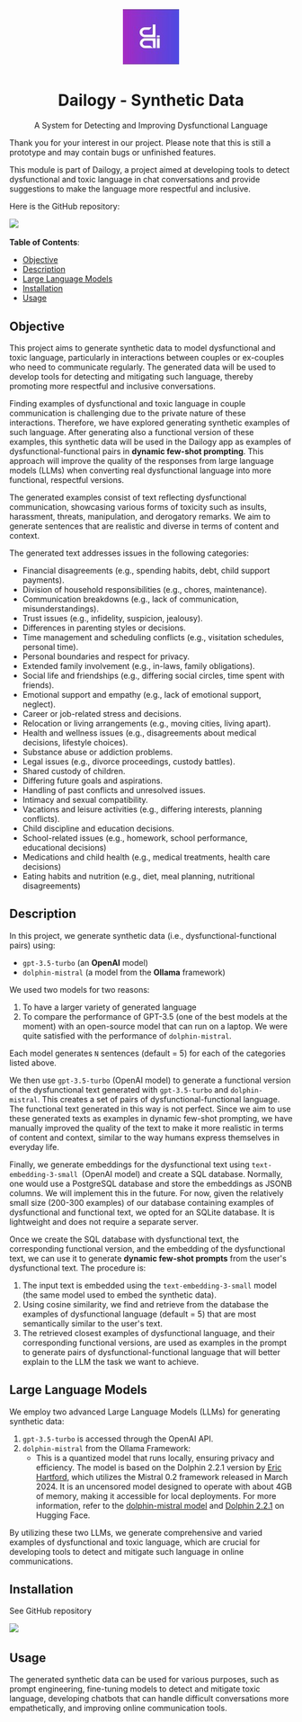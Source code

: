 <h1 align="center">
  <img src="/images/dailogy_logo.jpg" alt="drawing" width="100"/>
</h1>

<h1 align="center">Dailogy - Synthetic Data</h1>

<p align="center">A System for Detecting and Improving Dysfunctional Language</p>

Thank you for your interest in our project. Please note that this is still a prototype and may contain bugs or unfinished features.

This module is part of Dailogy, a project aimed at developing tools to detect dysfunctional and toxic language in chat conversations and provide suggestions to make the language more respectful and inclusive.

Here is the GitHub repository:

<a href="https://github.com/DanieleDidino/dailogy_synthetic_data"><img src="https://img.shields.io/badge/GitHub-100000?style=for-the-badge&logo=github&logoColor=white"></a>

**Table of Contents**:

- [Objective](#objective)
- [Description](#description)
- [Large Language Models](#large-language-models)
- [Installation](#installation)
- [Usage](#usage)

## Objective

This project aims to generate synthetic data to model dysfunctional and toxic language, particularly in interactions between couples or ex-couples who need to communicate regularly. The generated data will be used to develop tools for detecting and mitigating such language, thereby promoting more respectful and inclusive conversations.

Finding examples of dysfunctional and toxic language in couple communication is challenging due to the private nature of these interactions. Therefore, we have explored generating synthetic examples of such language. After generating also a functional version of these examples, this synthetic data will be used in the Dailogy app as examples of dysfunctional-functional pairs in **dynamic few-shot prompting**. This approach will improve the quality of the responses from large language models (LLMs) when converting real dysfunctional language into more functional, respectful versions.

The generated examples consist of text reflecting dysfunctional communication, showcasing various forms of toxicity such as insults, harassment, threats, manipulation, and derogatory remarks. We aim to generate sentences that are realistic and diverse in terms of content and context.

The generated text addresses issues in the following categories:
- Financial disagreements (e.g., spending habits, debt, child support payments).
- Division of household responsibilities (e.g., chores, maintenance).
- Communication breakdowns (e.g., lack of communication, misunderstandings).
- Trust issues (e.g., infidelity, suspicion, jealousy).
- Differences in parenting styles or decisions.
- Time management and scheduling conflicts (e.g., visitation schedules, personal time).
- Personal boundaries and respect for privacy.
- Extended family involvement (e.g., in-laws, family obligations).
- Social life and friendships (e.g., differing social circles, time spent with friends).
- Emotional support and empathy (e.g., lack of emotional support, neglect).
- Career or job-related stress and decisions.
- Relocation or living arrangements (e.g., moving cities, living apart).
- Health and wellness issues (e.g., disagreements about medical decisions, lifestyle choices).
- Substance abuse or addiction problems.
- Legal issues (e.g., divorce proceedings, custody battles).
- Shared custody of children.
- Differing future goals and aspirations.
- Handling of past conflicts and unresolved issues.
- Intimacy and sexual compatibility.
- Vacations and leisure activities (e.g., differing interests, planning conflicts).
- Child discipline and education decisions.
- School-related issues (e.g., homework, school performance, educational decisions)
- Medications and child health (e.g., medical treatments, health care decisions)
- Eating habits and nutrition (e.g., diet, meal planning, nutritional disagreements)

## Description

In this project, we generate synthetic data (i.e., dysfunctional-functional pairs) using:

- `gpt-3.5-turbo` (an **OpenAI** model)
- `dolphin-mistral` (a model from the **Ollama** framework)

We used two models for two reasons:

1. To have a larger variety of generated language
2. To compare the performance of GPT-3.5 (one of the best models at the moment) with an open-source model that can run on a laptop. We were quite satisfied with the performance of `dolphin-mistral`.

Each model generates `N` sentences (default = 5) for each of the categories listed above.

We then use `gpt-3.5-turbo` (OpenAI model) to generate a functional version of the dysfunctional text generated with `gpt-3.5-turbo` and `dolphin-mistral`. This creates a set of pairs of dysfunctional-functional language. The functional text generated in this way is not perfect. Since we aim to use these generated texts as examples in dynamic few-shot prompting, we have manually improved the quality of the text to make it more realistic in terms of content and context, similar to the way humans express themselves in everyday life.

Finally, we generate embeddings for the dysfunctional text using `text-embedding-3-small `(OpenAI model) and create a SQL database. Normally, one would use a PostgreSQL database and store the embeddings as JSONB columns. We will implement this in the future. For now, given the relatively small size (200-300 examples) of our database containing examples of dysfunctional and functional text, we opted for an SQLite database. It is lightweight and does not require a separate server.

Once we create the SQL database with dysfunctional text, the corresponding functional version, and the embedding of the dysfunctional text, we can use it to generate **dynamic few-shot prompts** from the user's dysfunctional text. The procedure is:
1. The input text is embedded using the `text-embedding-3-small` model (the same model used to embed the synthetic data).
2. Using cosine similarity, we find and retrieve from the database the examples of dysfunctional language (default = 5) that are most semantically similar to the user's text.
3. The retrieved closest examples of dysfunctional language, and their corresponding functional versions, are used as examples in the prompt to generate pairs of dysfunctional-functional language that will better explain to the LLM the task we want to achieve.

## Large Language Models

We employ two advanced Large Language Models (LLMs) for generating synthetic data:

1. `gpt-3.5-turbo` is accessed through the OpenAI API.
2. `dolphin-mistral` from the Ollama Framework:
    - This is a quantized model that runs locally, ensuring privacy and efficiency. The model is based on the Dolphin 2.2.1 version by [Eric Hartford](https://erichartford.com/), which utilizes the Mistral 0.2 framework released in March 2024. It is an uncensored model designed to operate with about 4GB of memory, making it accessible for local deployments. For more information, refer to the [dolphin-mistral model](https://ollama.com/library/dolphin-mistral) and [Dolphin 2.2.1](https://huggingface.co/cognitivecomputations/dolphin-2.2.1-mistral-7b) on Hugging Face.

By utilizing these two LLMs, we generate comprehensive and varied examples of dysfunctional and toxic language, which are crucial for developing tools to detect and mitigate such language in online communications.

## Installation

See GitHub repository

<a href="https://github.com/DanieleDidino/dailogy_synthetic_data?tab=readme-ov-file#installation"><img src="https://img.shields.io/badge/GitHub-100000?style=for-the-badge&logo=github&logoColor=white"></a>

## Usage

The generated synthetic data can be used for various purposes, such as prompt engineering, fine-tuning models to detect and mitigate toxic language, developing chatbots that can handle difficult conversations more empathetically, and improving online communication tools.
